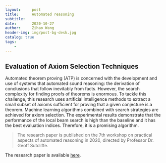 ```yaml
---
layout:     post
title:      Automated reasoning
subtitle:   
date:       2020-10-27
author:     Zihao Wang
header-img: img/post-bg-desk.jpg
catalog: true
tags:
    - 
---
```


## Evaluation of Axiom Selection Techniques

Automated theorem proving (ATP) is concerned with the development and use of systems that automated sound reasoning: the derivation of conclusions that follow inevitably from facts. However, the search complexity for finding proofs of theorems is enormous. To tackle this challenge, this research uses artificial intelligence methods to extract a small subset of axioms sufficient for proving that a given conjecture is a theorem. Machine learning algorithms combined with search strategies are achieved for axiom selection. The experimental results demonstrate that the performance of the local beam search is high than the baseline and it has the best evaluation indices. Therefore, it is a promising algorithm. 

>The research paper is published on the 7th workshop on practical aspects of automated reasoning in 2020, directed by Professor Dr. Geoff Sutcliffe.

The research paper is available [here](http://paar2020.gforge.inria.fr/papers/PAAR_2020_paper_6.pdf).